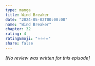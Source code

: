 ```yaml
---
type: manga
title: Wind Breaker
date: "2024-05-02T00:00:00"
name: "Wind Breaker"
chapter: 32
rating: 4
ratingEmoji: "⭐️⭐️⭐️⭐️"
share: false
---
```


_[No review was written for this episode]_
